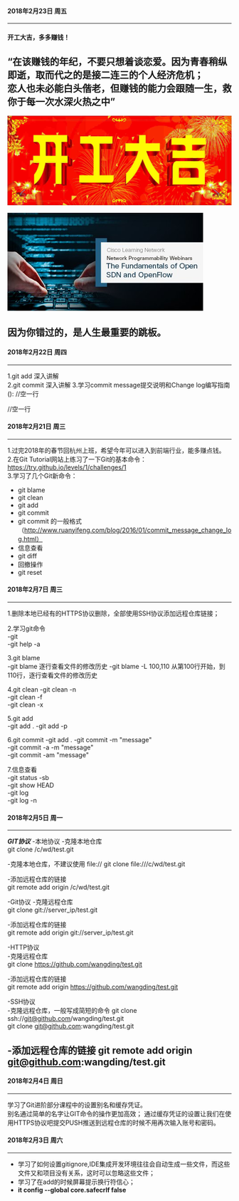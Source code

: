 #### 2018年2月23日 周五 ####
---
#### 开工大吉，多多赚钱！ ####
“在该赚钱的年纪，不要只想着谈恋爱。因为青春稍纵即逝，取而代之的是接二连三的个人经济危机；   
恋人也未必能白头偕老，但赚钱的能力会跟随一生，救你于每一次水深火热之中”   
---
![开工大吉](../images/11112.jpg)   

![软件攻城狮](../images/11111.jpg)  
        
  因为你错过的，是人生最重要的跳板。   
---

#### 2018年2月22日 周四 ####
---
1.git add 深入讲解  
2.git commit 深入讲解
3.学习commit message提交说明和Change log编写指南  
<type>(<scope>):<subject>
//空一行
<body>
//空一行
<footer>

#### 2018年2月21日 周三 ####
---
1.过完2018年的春节回杭州上班，希望今年可以进入到前端行业，能多赚点钱。  
2.在Git Tutorial网站上练习了一下Git的基本命令：https://try.github.io/levels/1/challenges/1  
3.学习了几个Git新命令：    
- git blame
- git clean
- git add  
- git commit  
- git commit 的一般格式  （http://www.ruanyifeng.com/blog/2016/01/commit_message_change_log.html）
- 信息查看  
- git diff  
- 回撤操作
- git reset   

#### 2018年2月7日 周三 ####
---
1.删除本地已经有的HTTPS协议删除，全部使用SSH协议添加远程仓库链接；   

2.学习git命令  
  -git  
  -git help -a  
  
3.git blame  
  -git blame 逐行查看文件的修改历史
  -git blame -L 100,110 <file name> 从第100行开始，到110行，逐行查看文件的修改历史   
  
4.git clean
  -git clean -n  
  -git clean -f  
  -git clean -x  
  
5.git add  
  -git add .
  -git add -p  
  
6.git commit
  -git add .
  -git commit -m "message"  
  -git commit -a -m "message"  
  -git commit -am "message"  
  
7.信息查看  
  -git status -sb  
  -git show HEAD  
  -git log  
  -git log -n  

#### 2018年2月5日  周一 ####
---
***GIT协议***
-本地协议
-克隆本地仓库  
git clone /c/wd/test.git  

-克隆本地仓库，不建议使用 file:// 
git clone file:///c/wd/test.git  

-添加远程仓库的链接  
git remote add origin /c/wd/test.git

-Git协议
-克隆远程仓库  
git clone git://server_ip/test.git  

-添加远程仓库的链接  
git remote add origin git://server_ip/test.git  

-HTTP协议  
-克隆远程仓库  
git clone https://github.com/wangding/test.git  

-添加远程仓库的链接  
git remote add origin https://github.com/wangding/test.git  

-SSH协议  
-克隆远程仓库，一般写成简短的命令 
git clone ssh://git@github.com/wangding/test.git  
git clone git@github.com:wangding/test.git  


-添加远程仓库的链接
git remote add origin git@github.com:wangding/test.git  
---
 

#### 2018年2月4日 周日  ####
---
学习了Git进阶部分课程中的设置别名和缓存凭证。  
别名通过简单的名字让GIT命令的操作更加高效；
通过缓存凭证的设置让我们在使用HTTPS协议吧提交PUSH推送到远程仓库的时候不用再次输入账号和密码。

#### 2018年2月3日 周六 ####
---
- 学习了如何设置gitignore,IDE集成开发环境往往会自动生成一些文件，而这些文件又和项目没有关系，这时可以忽略这些文件；
- 学习了在add的时候屏幕提示换行符信心；
- **it config --global core.safecrlf false**
